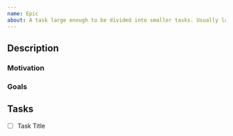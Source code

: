 ```yaml
---
name: Epic
about: A task large enough to be divided into smaller tasks. Usually labeled as a "enhancement". 
---
```

<!--- Provide a clear, concise title in the Title field above. -->

## Description
<!--- Optionally describe the Epic if motivation is not enough. -->

### Motivation
<!--- Explain why this Epic is important. -->

### Goals
<!--- Describe the goal(s) to achieve by this Epic. -->

## Tasks
<!--- List all the tasks that are part of this Epic in the order they should be completed. Those will become Task issues. -->
- [ ] Task Title